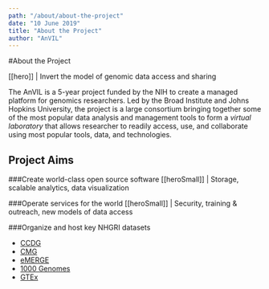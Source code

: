 ```yaml
---
path: "/about/about-the-project"
date: "10 June 2019"
title: "About the Project"
author: "AnVIL"
---
```


#About the Project

[[hero]]
| Invert the model of genomic data access and sharing

The AnVIL is a 5-year project funded by the NIH to create a managed platform for genomics researchers. Led by the Broad Institute and Johns Hopkins University, the project is a large consortium bringing together some of the most popular data analysis and management tools to form a *virtual laboratory* that allows researcher to readily access, use, and collaborate using most popular tools, data, and technologies.

## Project Aims

###Create world-class open source software
[[heroSmall]]
| Storage, scalable analytics, data visualization

###Operate services for the world
[[heroSmall]]
| Security, training & outreach, new models of data access

###Organize and host key NHGRI datasets

* [CCDG](https://ccdg.rutgers.edu)
* [CMG](http://mendelian.org)
* [eMERGE](https://emerge.mc.vanderbilt.edu)
* [1000 Genomes](http://www.internationalgenome.org)
* [GTEx](https://gtexportal.org/home)

